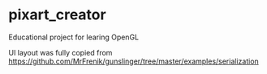 # pixart_creator
Educational project for learing OpenGL

UI layout was fully copied from https://github.com/MrFrenik/gunslinger/tree/master/examples/serialization
